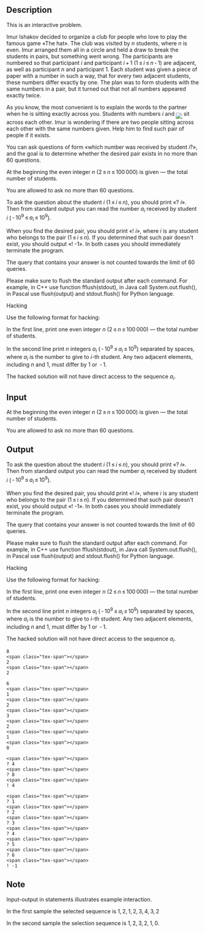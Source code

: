 ## Description

<div><p><span class="tex-font-style-bf">This is an interactive problem.</span></p><p>Imur Ishakov decided to organize a club for people who love to play the famous game «The hat». The club was visited by <span class="tex-span"><i>n</i></span> students, where <span class="tex-span"><i>n</i></span> is even. Imur arranged them all in a circle and held a draw to break the students in pairs, but something went wrong. The participants are numbered so that participant <span class="tex-span"><i>i</i></span> and participant <span class="tex-span"><i>i</i> + 1</span> (<span class="tex-span">1 ≤ <i>i</i> ≤ <i>n</i> - 1</span>) are adjacent, as well as participant <span class="tex-span"><i>n</i></span> and participant <span class="tex-span">1</span>. Each student was given a piece of paper with a number in such a way, that for every two adjacent students, these numbers differ exactly by one. The plan was to form students with the same numbers in a pair, but it turned out that not all numbers appeared exactly twice.</p><p>As you know, the most convenient is to explain the words to the partner when he is sitting exactly across you. Students with numbers <span class="tex-span"><i>i</i></span> and <img align="middle" class="tex-formula" src="file://YAB4Y9ls.png" style="max-width: 100.0%;max-height: 100.0%;"> sit across each other. Imur is wondering if there are two people sitting across each other with the same numbers given. Help him to find such pair of people if it exists.</p><p>You can ask questions of form «which number was received by student <span class="tex-span"><i>i</i></span>?», and the goal is to determine whether the desired pair exists in no more than <span class="tex-span">60</span> questions.</p></div><div class="input-specification"><p>At the beginning the even integer <span class="tex-span"><i>n</i></span> (<span class="tex-span">2 ≤ <i>n</i> ≤ 100 000</span>) is given&nbsp;— the total number of students.</p><p>You are allowed to ask no more than <span class="tex-span">60</span> questions.</p></div><div class="output-specification"><p>To ask the question about the student <span class="tex-span"><i>i</i></span> (<span class="tex-span">1 ≤ <i>i</i> ≤ <i>n</i></span>), you should print «<span class="tex-font-style-tt">? <span class="tex-span"><i>i</i></span></span>». Then from standard output you can read the number <span class="tex-span"><i>a</i><sub class="lower-index"><i>i</i></sub></span> received by student <span class="tex-span"><i>i</i></span> (<span class="tex-span"> - 10<sup class="upper-index">9</sup> ≤ <i>a</i><sub class="lower-index"><i>i</i></sub> ≤ 10<sup class="upper-index">9</sup></span>).</p><p>When you find the desired pair, you should print «<span class="tex-font-style-tt">! <span class="tex-span"><i>i</i></span></span>», where <span class="tex-span"><i>i</i></span> is any student who belongs to the pair (<span class="tex-span">1 ≤ <i>i</i> ≤ <i>n</i></span>). If you determined that such pair doesn't exist, you should output «<span class="tex-font-style-tt">! -1</span>». In both cases you should immediately terminate the program.</p><p>The query that contains your answer is not counted towards the limit of <span class="tex-span">60</span> queries.</p><p>Please make sure to flush the standard output after each command. For example, in C++ use function <span class="tex-font-style-tt">fflush(stdout)</span>, in Java call <span class="tex-font-style-tt">System.out.flush()</span>, in Pascal use <span class="tex-font-style-tt">flush(output)</span> and <span class="tex-font-style-tt">stdout.flush()</span> for Python language.</p><p><span class="tex-font-style-bf">Hacking</span></p><p>Use the following format for hacking:</p><p>In the first line, print one even integer <span class="tex-span"><i>n</i></span> (<span class="tex-span">2 ≤ <i>n</i> ≤ 100 000</span>)&nbsp;— the total number of students.</p><p>In the second line print <span class="tex-span"><i>n</i></span> integers <span class="tex-span"><i>a</i><sub class="lower-index"><i>i</i></sub></span> (<span class="tex-span"> - 10<sup class="upper-index">9</sup> ≤ <i>a</i><sub class="lower-index"><i>i</i></sub> ≤ 10<sup class="upper-index">9</sup></span>) separated by spaces, where <span class="tex-span"><i>a</i><sub class="lower-index"><i>i</i></sub></span> is the number to give to <span class="tex-span"><i>i</i></span>-th student. Any two adjacent elements, including <span class="tex-span"><i>n</i></span> and <span class="tex-span">1</span>, must differ by <span class="tex-span">1</span> or <span class="tex-span"> - 1</span>.</p><p>The hacked solution will not have direct access to the sequence <span class="tex-span"><i>a</i><sub class="lower-index"><i>i</i></sub></span>.</p></div>

## Input

<p>At the beginning the even integer <span class="tex-span"><i>n</i></span> (<span class="tex-span">2 ≤ <i>n</i> ≤ 100 000</span>) is given&nbsp;— the total number of students.</p><p>You are allowed to ask no more than <span class="tex-span">60</span> questions.</p>

## Output

<p>To ask the question about the student <span class="tex-span"><i>i</i></span> (<span class="tex-span">1 ≤ <i>i</i> ≤ <i>n</i></span>), you should print «<span class="tex-font-style-tt">? <span class="tex-span"><i>i</i></span></span>». Then from standard output you can read the number <span class="tex-span"><i>a</i><sub class="lower-index"><i>i</i></sub></span> received by student <span class="tex-span"><i>i</i></span> (<span class="tex-span"> - 10<sup class="upper-index">9</sup> ≤ <i>a</i><sub class="lower-index"><i>i</i></sub> ≤ 10<sup class="upper-index">9</sup></span>).</p><p>When you find the desired pair, you should print «<span class="tex-font-style-tt">! <span class="tex-span"><i>i</i></span></span>», where <span class="tex-span"><i>i</i></span> is any student who belongs to the pair (<span class="tex-span">1 ≤ <i>i</i> ≤ <i>n</i></span>). If you determined that such pair doesn't exist, you should output «<span class="tex-font-style-tt">! -1</span>». In both cases you should immediately terminate the program.</p><p>The query that contains your answer is not counted towards the limit of <span class="tex-span">60</span> queries.</p><p>Please make sure to flush the standard output after each command. For example, in C++ use function <span class="tex-font-style-tt">fflush(stdout)</span>, in Java call <span class="tex-font-style-tt">System.out.flush()</span>, in Pascal use <span class="tex-font-style-tt">flush(output)</span> and <span class="tex-font-style-tt">stdout.flush()</span> for Python language.</p><p><span class="tex-font-style-bf">Hacking</span></p><p>Use the following format for hacking:</p><p>In the first line, print one even integer <span class="tex-span"><i>n</i></span> (<span class="tex-span">2 ≤ <i>n</i> ≤ 100 000</span>)&nbsp;— the total number of students.</p><p>In the second line print <span class="tex-span"><i>n</i></span> integers <span class="tex-span"><i>a</i><sub class="lower-index"><i>i</i></sub></span> (<span class="tex-span"> - 10<sup class="upper-index">9</sup> ≤ <i>a</i><sub class="lower-index"><i>i</i></sub> ≤ 10<sup class="upper-index">9</sup></span>) separated by spaces, where <span class="tex-span"><i>a</i><sub class="lower-index"><i>i</i></sub></span> is the number to give to <span class="tex-span"><i>i</i></span>-th student. Any two adjacent elements, including <span class="tex-span"><i>n</i></span> and <span class="tex-span">1</span>, must differ by <span class="tex-span">1</span> or <span class="tex-span"> - 1</span>.</p><p>The hacked solution will not have direct access to the sequence <span class="tex-span"><i>a</i><sub class="lower-index"><i>i</i></sub></span>.</p>





```input1
8
<span class="tex-span"></span>
2
<span class="tex-span"></span>
2

```




```input2
6
<span class="tex-span"></span>
1
<span class="tex-span"></span>
2
<span class="tex-span"></span>
3 
<span class="tex-span"></span>
2
<span class="tex-span"></span>
1
<span class="tex-span"></span>
0
```




```output1
<span class="tex-span"></span>
? 4
<span class="tex-span"></span>
? 8
<span class="tex-span"></span>
! 4

```




```output2
<span class="tex-span"></span>
? 1
<span class="tex-span"></span>
? 2
<span class="tex-span"></span>
? 3
<span class="tex-span"></span>
? 4
<span class="tex-span"></span>
? 5
<span class="tex-span"></span>
? 6
<span class="tex-span"></span>
! -1
```



## Note

<p>Input-output in statements illustrates example interaction.</p><p>In the first sample the selected sequence is <span class="tex-span">1, 2, 1, 2, 3, 4, 3, 2</span></p><p>In the second sample the selection sequence is <span class="tex-span">1, 2, 3, 2, 1, 0</span>.</p>

